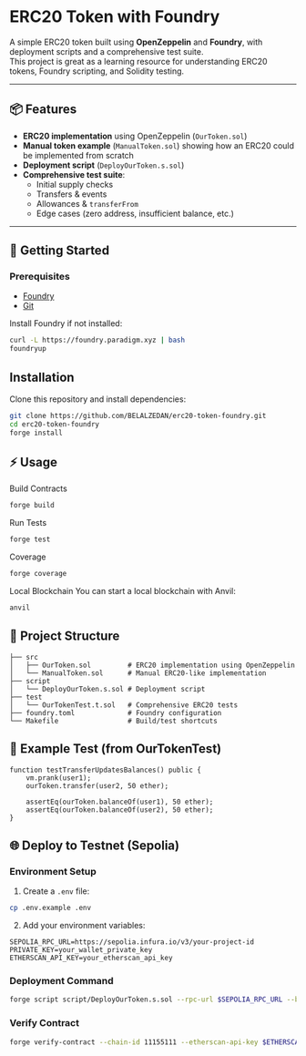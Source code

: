 # ERC20 Token with Foundry

A simple ERC20 token built using **OpenZeppelin** and **Foundry**, with deployment scripts and a comprehensive test suite.  
This project is great as a learning resource for understanding ERC20 tokens, Foundry scripting, and Solidity testing.

---

## 📦 Features
- **ERC20 implementation** using OpenZeppelin (`OurToken.sol`)
- **Manual token example** (`ManualToken.sol`) showing how an ERC20 could be implemented from scratch
- **Deployment script** (`DeployOurToken.s.sol`)
- **Comprehensive test suite**:
  - Initial supply checks
  - Transfers & events
  - Allowances & `transferFrom`
  - Edge cases (zero address, insufficient balance, etc.)

---

## 🚀 Getting Started

### Prerequisites
- [Foundry](https://book.getfoundry.sh/getting-started/installation)
- [Git](https://git-scm.com/)

Install Foundry if not installed:
```bash
curl -L https://foundry.paradigm.xyz | bash
foundryup
```

## Installation
Clone this repository and install dependencies:

```bash
git clone https://github.com/BELALZEDAN/erc20-token-foundry.git
cd erc20-token-foundry
forge install
```

## ⚡ Usage
Build Contracts
```bash
forge build
```

Run Tests
```bash
forge test
```

Coverage
```bash
forge coverage
```

Local Blockchain
You can start a local blockchain with Anvil:

```bash
anvil
```

## 📂 Project Structure
```
├── src
│   ├── OurToken.sol         # ERC20 implementation using OpenZeppelin
│   └── ManualToken.sol      # Manual ERC20-like implementation
├── script
│   └── DeployOurToken.s.sol # Deployment script
├── test
│   └── OurTokenTest.t.sol   # Comprehensive ERC20 tests
├── foundry.toml             # Foundry configuration
└── Makefile                 # Build/test shortcuts
```

## 🧪 Example Test (from OurTokenTest)
```solidity
function testTransferUpdatesBalances() public {
    vm.prank(user1);
    ourToken.transfer(user2, 50 ether);

    assertEq(ourToken.balanceOf(user1), 50 ether);
    assertEq(ourToken.balanceOf(user2), 50 ether);
}
```

## 🌐 Deploy to Testnet (Sepolia)

### Environment Setup
1. Create a `.env` file:
```bash
cp .env.example .env
```

2. Add your environment variables:
```
SEPOLIA_RPC_URL=https://sepolia.infura.io/v3/your-project-id
PRIVATE_KEY=your_wallet_private_key
ETHERSCAN_API_KEY=your_etherscan_api_key
```

### Deployment Command
```bash
forge script script/DeployOurToken.s.sol --rpc-url $SEPOLIA_RPC_URL --broadcast --verify --etherscan-api-key $ETHERSCAN_API_KEY -vvvv
```

### Verify Contract
```bash
forge verify-contract --chain-id 11155111 --etherscan-api-key $ETHERSCAN_API_KEY <DEPLOYED_ADDRESS> src/OurToken.sol:OurToken --constructor-args $(cast abi-encode "constructor(string,string)" "OurToken" "OTK")
```

